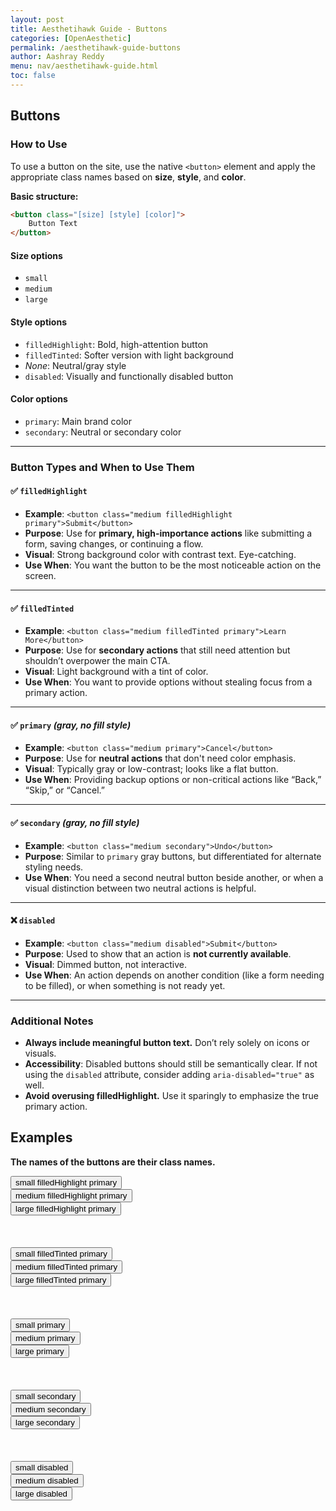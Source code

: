 ```yaml
---
layout: post
title: Aesthetihawk Guide - Buttons
categories: [OpenAesthetic]
permalink: /aesthetihawk-guide-buttons
author: Aashray Reddy
menu: nav/aesthetihawk-guide.html
toc: false
---
```


## Buttons

### How to Use

To use a button on the site, use the native `<button>` element and apply the appropriate class names based on **size**, **style**, and **color**.

**Basic structure:**

```html
<button class="[size] [style] [color]">
    Button Text
</button>
```

#### Size options

- `small`
- `medium`
- `large`

#### Style options

- `filledHighlight`: Bold, high-attention button
- `filledTinted`: Softer version with light background
- _None_: Neutral/gray style
- `disabled`: Visually and functionally disabled button

#### Color options

- `primary`: Main brand color
- `secondary`: Neutral or secondary color

---

### Button Types and When to Use Them

#### ✅ `filledHighlight`

- **Example**: `<button class="medium filledHighlight primary">Submit</button>`
- **Purpose**: Use for **primary, high-importance actions** like submitting a form, saving changes, or continuing a flow.
- **Visual**: Strong background color with contrast text. Eye-catching.
- **Use When**: You want the button to be the most noticeable action on the screen.

---

#### ✅ `filledTinted`

- **Example**: `<button class="medium filledTinted primary">Learn More</button>`
- **Purpose**: Use for **secondary actions** that still need attention but shouldn’t overpower the main CTA.
- **Visual**: Light background with a tint of color.
- **Use When**: You want to provide options without stealing focus from a primary action.

---

#### ✅ `primary` _(gray, no fill style)_

- **Example**: `<button class="medium primary">Cancel</button>`
- **Purpose**: Use for **neutral actions** that don't need color emphasis.
- **Visual**: Typically gray or low-contrast; looks like a flat button.
- **Use When**: Providing backup options or non-critical actions like “Back,” “Skip,” or “Cancel.”

---

#### ✅ `secondary` _(gray, no fill style)_

- **Example**: `<button class="medium secondary">Undo</button>`
- **Purpose**: Similar to `primary` gray buttons, but differentiated for alternate styling needs.
- **Use When**: You need a second neutral button beside another, or when a visual distinction between two neutral actions is helpful.

---

#### ❌ `disabled`

- **Example**: `<button class="medium disabled">Submit</button>`
- **Purpose**: Used to show that an action is **not currently available**.
- **Visual**: Dimmed button, not interactive.
- **Use When**: An action depends on another condition (like a form needing to be filled), or when something is not ready yet.

---

### Additional Notes

- **Always include meaningful button text.** Don’t rely solely on icons or visuals.
- **Accessibility**: Disabled buttons should still be semantically clear. If not using the `disabled` attribute, consider adding `aria-disabled="true"` as well.
- **Avoid overusing filledHighlight.** Use it sparingly to emphasize the true primary action.

## Examples

**The names of the buttons are their class names.**

<button class="small filledHighlight primary">
    small filledHighlight primary
</button><br>

<button class="medium filledHighlight primary">
    medium filledHighlight primary
</button><br>

<button class="large filledHighlight primary">
    large filledHighlight primary
</button><br>

<br>
<br>
<br>

<!-- buttons with color (primary) -->

<button class="small filledTinted primary">
    small filledTinted primary
</button><br>

<button class="medium filledTinted primary">
    medium filledTinted primary
</button><br>

<button class="large filledTinted primary">
    large filledTinted primary
</button><br>

<br>
<br>
<br>

<!-- gray buttons without any color (primary) -->

<button class="small primary">
    small primary
</button><br>

<button class="medium primary">
    medium primary
</button><br>

<button class="large primary">
    large primary
</button><br>

<br>
<br>
<br>

<!-- gray buttons without any color (secondary) -->

<button class="small secondary">
    small secondary
</button><br>

<button class="medium secondary">
    medium secondary
</button><br>

<button class="large secondary">
    large secondary
</button><br>

<br>
<br>
<br>

<!-- buttons which are disabled -->
<button class="small disabled">
    small disabled
</button><br>

<button class="medium disabled">
    medium disabled
</button><br>

<button class="large disabled">
    large disabled
</button><br>
